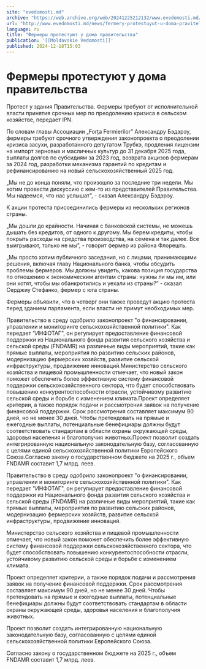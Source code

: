 ```yaml
---
site: "evedomosti.md"
archive: "https://web.archive.org/web/20241225212132/www.evedomosti.md/news/fermery-protestuyut-u-doma-pravitelstva"
url: "http://www.evedomosti.md/news/fermery-protestuyut-u-doma-pravitelstva"
language: ru
title: "Фермеры протестуют у дома правительства"
publication: '[[Moldavskie Vedomosti]]'
published: 2024-12-18T15:03
---
```


# Фермеры протестуют у дома правительства

Протест у здания Правительства. Фермеры требуют от исполнительной власти принятия срочных мер по преодолению кризиса в сельском хозяйстве, передает IPN.

По словам главы Ассоциации „Forța Fermierilor” Александру Бэдэрэу, фермеры требуют срочного утверждения законопроекта о преодолении кризиса засухи, разработанного депутатом Трубкэ, продления лицензии на импорт зерновых и масличных культур до 31 декабря 2025 года, выплаты долгов по субсидиям за 2023 год, возврата акцизов фермерам за 2024 год, разработки механизма гарантий по кредитам и рефинансированию на новый сельскохозяйственный 2025 год.

„Мы не до конца поняли, что произошло за последние три недели. Мы хотим провести дискуссию с кем-то из представителей Правительства. Мы надеемся, что нас услышат”, - сказал Александру Бэдэрэу.

К акции протеста присоединились фермеры из нескольких регионов страны.

„Мы дошли до крайности. Начиная с банковской системы, не можешь дышать без кредитов, от одного к другому. Мы берем кредиты, чтобы покрыть расходы на средства производства, на семена и так далее. Все выигрывают, только не мы”, - говорит фермер из района Флорешть.

„Мы просто хотим публичного заседания, но с лицами, принимающими решения, включая главу Национального банка, чтобы обсудить проблемы фермеров. Мы должны увидеть, какова позиция государства по отношению к экономическим агентам страны: нужны ли мы им, или они хотят, чтобы мы обанкротились и уехали из страны?” - сказал Серджиу Стефанко, фермер с юга страны.

Фермеры объявили, что в четверг они также проведут акцию протеста перед зданием парламента, если власти не примут необходимых мер.

Правительство в среду одобрило законопроект "о финансировании, управлении и мониторинге сельскохозяйственной политики". Как передает "ИНФОТАГ", он регулирует предоставление финансовой поддержки из Национального фонда развития сельского хозяйства и сельской среды (FNDAMR) на различные виды мероприятий, такие как прямые выплаты, мероприятия по развитию сельских районов, модернизацию фермерских хозяйств, развитие сельской инфраструктуры, продвижение инноваций.Министерство сельского хозяйства и пищевой промышленности отмечает, что новый закон поможет обеспечить более эффективную систему финансовой поддержки сельскохозяйственного сектора, что будет способствовать повышению конкурентоспособности отрасли, устойчивому развитию сельской среды и борьбе с изменением климата.Проект определяет критерии, а также порядок подачи и рассмотрения заявок на получение финансовой поддержки. Срок рассмотрения составляет максимум 90 дней, но не менее 30 дней. Чтобы претендовать на прямые и ежегодные выплаты, потенциальные бенефициары должны будут соответствовать стандартам в области охраны окружающей среды, здоровья населения и благополучия животных.Проект позволит создать интегрированную национальную законодательную базу, согласованную с целями единой сельскохозяйственной политики Европейского Союза.Согласно закону о государственном бюджете на 2025 г., объем FNDAMR составит 1,7 млрд. леев.

Правительство в среду одобрило законопроект "о финансировании, управлении и мониторинге сельскохозяйственной политики". Как передает "ИНФОТАГ", он регулирует предоставление финансовой поддержки из Национального фонда развития сельского хозяйства и сельской среды (FNDAMR) на различные виды мероприятий, такие как прямые выплаты, мероприятия по развитию сельских районов, модернизацию фермерских хозяйств, развитие сельской инфраструктуры, продвижение инноваций.

Министерство сельского хозяйства и пищевой промышленности отмечает, что новый закон поможет обеспечить более эффективную систему финансовой поддержки сельскохозяйственного сектора, что будет способствовать повышению конкурентоспособности отрасли, устойчивому развитию сельской среды и борьбе с изменением климата.

Проект определяет критерии, а также порядок подачи и рассмотрения заявок на получение финансовой поддержки. Срок рассмотрения составляет максимум 90 дней, но не менее 30 дней. Чтобы претендовать на прямые и ежегодные выплаты, потенциальные бенефициары должны будут соответствовать стандартам в области охраны окружающей среды, здоровья населения и благополучия животных.

Проект позволит создать интегрированную национальную законодательную базу, согласованную с целями единой сельскохозяйственной политики Европейского Союза.

Согласно закону о государственном бюджете на 2025 г., объем FNDAMR составит 1,7 млрд. леев.